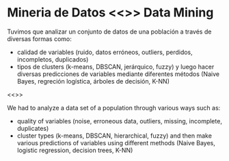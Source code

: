 # Mineria de Datos <<>> Data Mining
Tuvimos que analizar un conjunto de datos de una población a través de diversas formas como: 
- calidad de variables (ruido, datos erróneos, outliers, perdidos, incompletos, duplicados)
- tipos de clusters (k-means, DBSCAN, jerárquico, fuzzy)
y luego hacer diversas predicciones de variables mediante diferentes métodos (Naive Bayes, regreción logística, árboles de decisión, K-NN) 

<<>>

We had to analyze a data set of a population through various ways such as:
- quality of variables (noise, erroneous data, outliers, missing, incomplete, duplicates)
- cluster types (k-means, DBSCAN, hierarchical, fuzzy)
and then make various predictions of variables using different methods (Naive Bayes, logistic regression, decision trees, K-NN)
